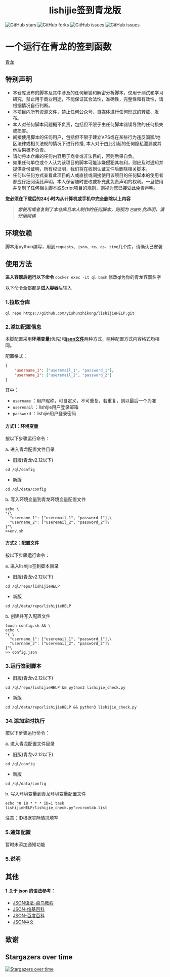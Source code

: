 <div align="center"> 
<h1 align="center">lishijie签到青龙版</h1>
</div>

![GitHub stars](https://img.shields.io/github/stars/yishunzhikong/lishijieHELP?style=flat-square)
![GitHub forks](https://img.shields.io/github/forks/yishunzhikong/lishijieHELP?style=flat-square)
![GitHub issues](https://img.shields.io/github/issues/yishunzhikong/lishijieHELP?style=flat-square)
![GitHub issues](https://img.shields.io/github/languages/code-size/yishunzhikong/lishijieHELP?style=flat-square)

# 一个运行在青龙的签到函数

[青龙](https://github.com/whyour/qinglong.git)

## 特别声明

- 本仓库发布的脚本及其中涉及的任何解锁和解密分析脚本，仅用于测试和学习研究，禁止用于商业用途，不能保证其合法性，准确性，完整性和有效性，请根据情况自行判断。
- 本项目内所有资源文件，禁止任何公众号、自媒体进行任何形式的转载、发布。
- 本人对任何脚本问题概不负责，包括但不限于由任何脚本错误导致的任何损失或损害。
- 间接使用脚本的任何用户，包括但不限于建立VPS或在某些行为违反国家/地区法律或相关法规的情况下进行传播, 本人对于由此引起的任何隐私泄漏或其他后果概不负责。
- 请勿将本仓库的任何内容用于商业或非法目的，否则后果自负。
- 如果任何单位或个人认为该项目的脚本可能涉嫌侵犯其权利，则应及时通知并提供身份证明，所有权证明，我们将在收到认证文件后删除相关脚本。
- 任何以任何方式查看此项目的人或直接或间接使用该项目的任何脚本的使用者都应仔细阅读此声明。本人保留随时更改或补充此免责声明的权利。一旦使用并复制了任何相关脚本或Script项目的规则，则视为您已接受此免责声明。

**您必须在下载后的24小时内从计算机或手机中完全删除以上内容**

> ***您使用或者复制了本仓库且本人制作的任何脚本，则视为 `已接受` 此声明，请仔细阅读***

## 环境依赖

脚本用python编写，用到`requests`、`json`、`re`、`os`、`time`几个库，请确认已安装

## 使用方法

**进入容器后运行以下命令** `docker exec -it ql bash` 修改ql为你的青龙容器名字

以下命令全部都是**进入容器**后输入

### 1.拉取仓库

```
ql repo https://github.com/yishunzhikong/lishijieHELP.git
```

### 2.添加配置信息

本脚配置采用**环境变量**(优先)和[**json文件**](https://www.runoob.com/json/json-syntax.html)两种方式，两种配置方式内容格式均相同。

配置格式：

```json
{
	"username_1": ["useremail_1", "password_1"],
	"username_2": ["useremail_2", "password_2"]
}
```

其中：
  - `username` ：用户昵称，可自定义，不可重复，若重复，则以最后一个为准
  - `useremail` ：lishijie用户登录邮箱
  - `password` ：lishijie用户登录密码

#### 方式1：环境变量

按以下步骤运行命令：

a. 进入青龙配置文件目录

  - 旧版(青龙v2.12以下)

  ```shell
  cd /ql/config
  ```

  - 新版

  ```shell
  cd /ql/data/config
  ```

b. 写入环境变量到青龙环境变量配置文件

  ```shell
  echo \
  "{\
    "username_1": ["useremail_1", "password_1"],\
    "username_2": ["useremail_2", "password_2"]\
  }"\
  >>env.sh
  ```

#### 方式2：配置文件

按以下步骤运行命令：

a. 进入lishijie签到脚本目录

  - 旧版(青龙v2.12以下)

  ```
  cd /ql/repo/lishijieHELP
  ```

  - 新版

  ```
  cd /ql/data/repo/lishijieHELP
  ```

b. 创建并写入配置文件

  ```shell
  touch config.sh && \
  echo \
  "{ \
    "username_1": ["useremail_1", "password_1"],\
    "username_2": ["useremail_2", "password_2"]\
  }"\
  >> config.json
  ```

### 3.运行签到脚本

- 旧版(青龙v2.12以下)

```shell
cd /ql/repo/lishijieHELP && python3 lishijie_check.py
```

- 新版

```shell
cd /ql/data/repo/lishijieHELP && python3 lishijie_check.py
```

### 34.添加定时执行

按以下步骤运行命令：

a. 进入青龙配置文件目录

  - 旧版(青龙v2.12以下)

  ```shell
  cd /ql/config
  ```

  - 新版

  ```shell
  cd /ql/data/config
  ```

b. 写入环境变量到青龙环境变量配置文件

  ```shell
  echo "0 18 * * * ID=1 task lishijieHELP/lishijie_check.py">>crontab.list
  ```

  注意：ID根据实际情况填写

### 5.通知配置

暂时未添加通知功能

### 5.说明

## 其他

#### 1.关于 json 的语法参考：

* [JSON语法-菜鸟教程](https://www.runoob.com/json/json-syntax.html)
* [JSON-维基百科](https://zh.m.wikipedia.org/zh/JSON)
* [JSON-百度百科](https://baike.baidu.com/item/JSON/2462549)
* [JSON中文](https://www.json.org/json-zh.html)

## 致谢

## Stargazers over time

[![Stargazers over time](https://starchart.cc/yishunzhikong/lishijieHELP.svg)](https://starchart.cc/yishunzhikong/lishijieHELP)

